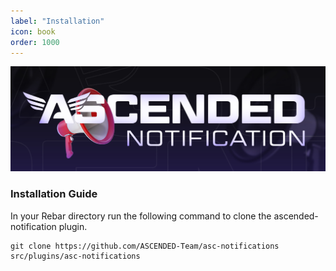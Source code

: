 ```yaml
---
label: "Installation"
icon: book
order: 1000
---
```


![](/static/notification.jpg)

### Installation Guide

In your Rebar directory run the following command to clone the ascended-notification plugin.

```shell
git clone https://github.com/ASCENDED-Team/asc-notifications src/plugins/asc-notifications
```
